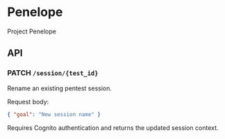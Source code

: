 # Penelope
Project Penelope

## API

### PATCH `/session/{test_id}`

Rename an existing pentest session.

Request body:

```json
{ "goal": "New session name" }
```

Requires Cognito authentication and returns the updated session context.

